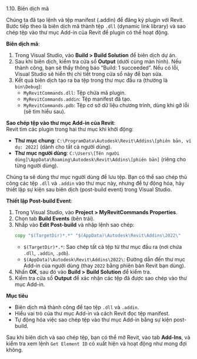 1.10. Biên dịch mã  

Chúng ta đã tạo lệnh và tệp manifest (.addin) để đăng ký plugin với Revit. Bước tiếp theo là biên dịch mã thành tệp `.dll` (dynamic link library) và sao chép tệp vào thư mục Add-in của Revit để plugin có thể hoạt động.

**Biên dịch mã**:  
1. Trong Visual Studio, vào **Build > Build Solution** để biên dịch dự án.  
2. Sau khi biên dịch, kiểm tra cửa sổ **Output** (dưới cùng màn hình). Nếu thành công, bạn sẽ thấy thông báo “Build: 1 succeeded”. Nếu có lỗi, Visual Studio sẽ hiển thị chi tiết trong cửa sổ này để bạn sửa.  
3. Kết quả biên dịch tạo ra ba tệp trong thư mục đầu ra (thường là `bin\Debug`):  
   - `MyRevitCommands.dll`: Tệp chứa mã plugin.  
   - `MyRevitCommands.addin`: Tệp manifest đã tạo.  
   - `MyRevitCommands.pdb`: Tệp cơ sở dữ liệu chương trình, dùng khi gỡ lỗi (sẽ tìm hiểu sau).  

**Sao chép tệp vào thư mục Add-in của Revit**:  
Revit tìm các plugin trong hai thư mục khi khởi động:  
- **Thư mục chung**: `C:\ProgramData\Autodesk\Revit\Addins\[phiên bản, ví dụ: 2022]` (dành cho tất cả người dùng).  
- **Thư mục người dùng**: `C:\Users\[Tên người dùng]\AppData\Roaming\Autodesk\Revit\Addins\[phiên bản]` (riêng cho từng người dùng).  

Chúng ta sẽ dùng thư mục người dùng để lưu tệp. Bạn có thể sao chép thủ công các tệp `.dll` và `.addin` vào thư mục này, nhưng để tự động hóa, hãy thiết lập sự kiện sau biên dịch (post-build event) trong Visual Studio.

**Thiết lập Post-build Event**:  
1. Trong Visual Studio, vào **Project > MyRevitCommands Properties**.  
2. Chọn tab **Build Events** (bên trái).  
3. Nhấp vào **Edit Post-build** và nhập lệnh sao chép:  
   ```cmd
   copy "$(TargetDir)*.*" "$(AppData)\Autodesk\Revit\Addins\2022\"
   ```
   - `$(TargetDir)*.*`: Sao chép tất cả tệp từ thư mục đầu ra (nơi chứa `.dll`, `.addin`, `.pdb`).  
   - `$(AppData)\Autodesk\Revit\Addins\2022\`: Đường dẫn đến thư mục Add-in của người dùng (thay `2022` bằng phiên bản Revit bạn dùng).  
4. Nhấn **OK**, sau đó vào **Build > Build Solution** để kiểm tra.  
5. Kiểm tra cửa sổ **Output** để xác nhận các tệp đã được sao chép vào thư mục Add-in.

**Mục tiêu**  
- Biên dịch mã thành công để tạo tệp `.dll` và `.addin`.  
- Hiểu vai trò của thư mục Add-in và cách Revit đọc tệp manifest.  
- Tự động hóa việc sao chép tệp vào thư mục Add-in bằng sự kiện post-build.  

Sau khi biên dịch và sao chép tệp, bạn có thể mở Revit, vào tab **Add-Ins**, và kiểm tra xem lệnh `Get Element ID` có xuất hiện và hoạt động như mong đợi không.